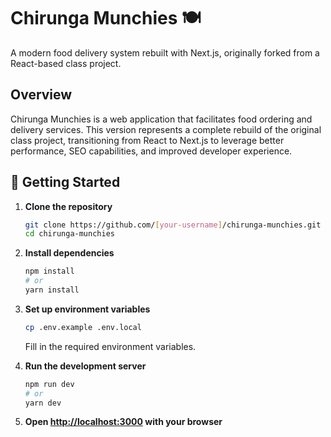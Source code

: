 # Chirunga Munchies 🍽️

A modern food delivery system rebuilt with Next.js, originally forked from a React-based class project.

## Overview

Chirunga Munchies is a web application that facilitates food ordering and delivery services. This version represents a complete rebuild of the original class project, transitioning from React to Next.js to leverage better performance, SEO capabilities, and improved developer experience.


## 🚀 Getting Started

1. **Clone the repository**
   ```bash
   git clone https://github.com/[your-username]/chirunga-munchies.git
   cd chirunga-munchies
   ```

2. **Install dependencies**
   ```bash
   npm install
   # or
   yarn install
   ```

3. **Set up environment variables**
   ```bash
   cp .env.example .env.local
   ```
   Fill in the required environment variables.

4. **Run the development server**
   ```bash
   npm run dev
   # or
   yarn dev
   ```

5. **Open [http://localhost:3000](http://localhost:3000) with your browser**
